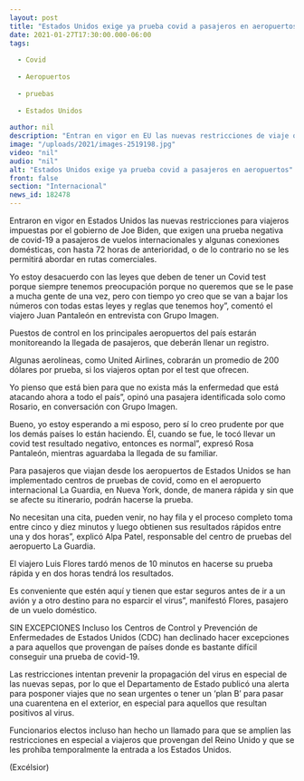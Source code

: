 ```yaml
---
layout: post
title: "Estados Unidos exige ya prueba covid a pasajeros en aeropuertos"
date: 2021-01-27T17:30:00.000-06:00
tags:
  
  - Covid
  
  - Aeropuertos
  
  - pruebas
  
  - Estados Unidos
  
author: nil
description: "Entran en vigor en EU las nuevas restricciones de viaje que exigen una prueba negativa de covid-19 a pasajeros de vuelos internacionales y algunas conexiones domésticas"
image: "/uploads/2021/images-2519198.jpg"
video: "nil"
audio: "nil"
alt: "Estados Unidos exige ya prueba covid a pasajeros en aeropuertos"
front: false
section: "Internacional"
news_id: 182478
---
```


Entraron en vigor en Estados Unidos las nuevas restricciones para viajeros impuestas por el gobierno de Joe Biden, que exigen una prueba negativa de covid-19 a pasajeros de vuelos internacionales y algunas conexiones domésticas, con hasta 72 horas de anterioridad, o de lo contrario no se les permitirá abordar en rutas comerciales.

Yo estoy desacuerdo con las leyes que deben de tener un Covid test porque siempre tenemos preocupación porque no queremos que se le pase a mucha gente de una vez, pero con tiempo yo creo que se van a bajar los números con todas estas leyes y reglas que tenemos hoy”, comentó el viajero Juan Pantaleón en entrevista con Grupo Imagen.

Puestos de control en los principales aeropuertos del país estarán monitoreando la llegada de pasajeros, que deberán llenar un registro.

Algunas aerolíneas, como United Airlines, cobrarán un promedio de 200 dólares por prueba, si los viajeros optan por el test que ofrecen.

Yo pienso que está bien para que no exista más la enfermedad que está atacando ahora a todo el país”, opinó una pasajera identificada solo como Rosario, en conversación con Grupo Imagen.

 
Bueno, yo estoy esperando a mi esposo, pero sí lo creo prudente por que los demás países lo están haciendo. Él, cuando se fue, le tocó llevar un covid test resultado negativo, entonces es normal”, expresó Rosa Pantaleón, mientras aguardaba la llegada de su familiar.

Para pasajeros que viajan desde los aeropuertos de Estados Unidos se han implementado centros de pruebas de covid, como en el aeropuerto internacional La Guardia, en Nueva York, donde, de manera rápida y sin que se afecte su itinerario, podrán hacerse la prueba.

No necesitan una cita, pueden venir, no hay fila y el proceso completo toma entre cinco y diez minutos y luego obtienen sus resultados rápidos entre una y dos horas”, explicó Alpa Patel, responsable del centro de pruebas del aeropuerto La Guardia.

El viajero Luis Flores tardó menos de 10 minutos en hacerse su prueba rápida y en dos horas tendrá los resultados.

Es conveniente que estén aquí y tienen que estar seguros antes de ir a un avión y a otro destino para no esparcir el virus”, manifestó Flores, pasajero de un vuelo doméstico.

SIN EXCEPCIONES
Incluso los Centros de Control y Prevención de Enfermedades de Estados Unidos (CDC) han declinado hacer excepciones a para aquellos que provengan de países donde es bastante difícil conseguir una prueba de covid-19.

Las restricciones intentan prevenir la propagación del virus en especial de las nuevas sepas, por lo que el Departamento de Estado publicó una alerta para posponer viajes que no sean urgentes o tener un ‘plan B’ para pasar una cuarentena en el exterior, en especial para aquellos que resultan positivos al virus.

Funcionarios electos incluso han hecho un llamado para que se amplíen las restricciones en especial a viajeros que provengan del Reino Unido y que se les prohíba temporalmente la entrada a los Estados Unidos.

(Excélsior)